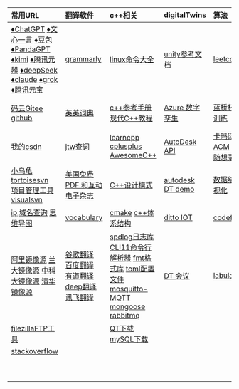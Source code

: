 | 常用URL                                                      | 翻译软件                                                     | c++相关                                                      | digitalTwins                                                 | 算法                                                         | web                                                          | work                                                         |
| :----------------------------------------------------------- | :----------------------------------------------------------- | :----------------------------------------------------------- | :----------------------------------------------------------- | :----------------------------------------------------------- | :----------------------------------------------------------- | ------------------------------------------------------------ |
| [♦️ChatGPT](https://chat.openai.com/)         [♦️文心一言](https://yiyan.baidu.com/)         [♦️豆包](https://www.doubao.com/)        [♦️PandaGPT ](https://panda-gpt.github.io/)        [♦️kimi](https://kimi.moonshot.cn/)       [♦️腾讯元器](https://yuanqi.tencent.com/)   [♦️deepSeek](https://chat.deepseek.com/)     [♦️claude](https://claude.ai/new)  [♦️grok](https://grok.com/) [♦️腾讯元宝](https://yuanbao.tencent.com/chat/naQivTmsDa) | [grammarly](https://www.grammarly.com/)                      | [linux命令大全](https://www.linuxcool.com/)                  | [unity参考文档](https://docs.unity.cn/cn/current/Manual/index.html) | [leetcode](https://leetcode.cn/)                             | [npm官网](https://www.npmjs.com/)  [node官网](https://nodejs.org/zh-cn) | [web面试](/study/web/web_interview/)                         |
| [码云Gitee](https://gitee.com/)      [github](https://github.com/) | [英英词典](https://www.dictionary.com/browse/name#)          | [c++参考手册](https://zh.cppreference.com/w/%E9%A6%96%E9%A1%B5)   [现代C++教程](https://changkun.de/modern-cpp/zh-cn/02-usability/#nullptr) | [Azure 数字孪生](https://learn.microsoft.com/zh-cn/azure/digital-twins/overview) | [蓝桥杯算法训练](https://www.dotcpp.com/oj/status.php?user=zjxweb) | [TypeScript](https://www.tslang.cn/docs/handbook/typescript-in-5-minutes.html)  [ES6](https://es6.ruanyifeng.com/) | [小林coding后端](https://xiaolincoding.com/)                 |
| [我的csdn](https://mp.csdn.net/mp_blog/manage/article)       | [jtw查词](http://www.just-the-word.com/)                     | [learncpp](https://www.learncpp.com/)   [cplusplus](https://cplusplus.com/)  [AwesomeC++](https://cpp.libhunt.com/) | [AutoDesk API](https://aps.autodesk.com/en/docs/model-derivative/v2/developers_guide/basics/) | [卡玛网 ACM](https://kamacoder.com/loginpage.php)  [代码随想录](https://programmercarl.com/) | [vue2](https://v2.cn.vuejs.org/)   [vue3](https://cn.vuejs.org/guide/introduction.html)  [Angular](https://angular.io/)  [reat](https://react.docschina.org/) | [牛客](https://www.nowcoder.com/)                            |
| [小乌龟tortoisesvn](https://www.tortoisesvn.net/downloads.zh.html)  <br />[项目管理工具visualsvn](https://www.visualsvn.com/server/download/) | [美国免费 PDF 和互动电子杂志](https://magazinelib.com/usa2/page/2/) | [C++设计模式](https://refactoringguru.cn/design-patterns)    | [autodesk DT demo](https://forge-digital-twin.autodesk.io/)  | [数据结构可视化](https://visualgo.net/zh)                    | [vue脚手架CLI](https://cli.vuejs.org/zh/guide/)              | [java面试](https://javaguide.cn/database/mongodb/mongodb-questions-02.html) |
| [ip,域名查询](https://sites.ipaddress.com/raw.githubusercontent.com/)     [思维导图](https://www.processon.com/login) | [vocabulary](https://www.vocabulary.com/)                    | [cmake](https://cmake.org/)  [c++体系结构](https://stibel.icu/md/guide/c++-overview.html) | [ditto  IOT](https://github.com/eclipse-ditto/ditto)         | [codeforces](https://codeforces.com/)                        | [Element-ui](https://element.eleme.cn/#/zh-CN)  [layui](https://layui.dev/) | [爱编程的大丙](https://subingwen.cn/)                        |
| [阿里镜像源](https://developer.aliyun.com/mirror/)  [兰大镜像源](http://mirror.lzu.edu.cn/)    [中科大镜像源](https://mirrors.ustc.edu.cn/)  [清华镜像源](https://mirrors4.tuna.tsinghua.edu.cn/help/anaconda/) | [谷歌翻译](https://translate.google.com/)  [百度翻译](https://fanyi.baidu.com/#en/zh/steer)   [有道翻译](https://fanyi.youdao.com/indexLLM.html#/)  [deep翻译](https://www.deepl.com/translator)   [讯飞翻译](https://fanyi.iflyrec.com/) | [spdlog日志库](https://github.com/gabime/spdlog)  [CLI11命令行解析器](https://github.com/CLIUtils/CLI11)   [fmt格式库](https://fmt.dev/latest/index.html)     [toml配置文件](https://toml.io/cn/)       [mosquitto-MQTT](https://mosquitto.org/)  [mongoose](https://mongoose.ws/)   [rabbitmq](https://www.rabbitmq.com/tutorials/tutorial-one-python.html) | [DT 会议](https://digitaltwin1.org/)                         | [labuladong](https://labuladong.online/algo)                 | [NutUI-移动端](https://nutui.jd.com/#/)   [AntDesignMobile](https://mobile.ant.design/zh/guide/quick-start/)   [vant移动端](https://vant-contrib.gitee.io/vant/#/zh-CN/)  [uviewui](https://www.uviewui.com/)    [flutter](https://flutter.dev/)   [uni-app](https://zh.uniapp.dcloud.io/) |                                                              |
| [filezillaFTP工具](https://filezilla-project.org/download.php?type=client) |                                                              | [QT下载](https://download.qt.io/)   [mySQL下载](https://downloads.mysql.com/archives/community/) |                                                              |                                                              | [less](https://lesscss.org/)   [sass](https://www.sass.hk/guide/)  [动画 CSS](https://animate.style/) |                                                              |
| [stackoverflow](https://stackoverflow.com/)                  |                                                              |                                                              |                                                              |                                                              | [Three.js](https://threejs.org/)   [WEBGL](https://webglfundamentals.org/webgl/lessons/zh_cn/) |                                                              |
|                                                              |                                                              |                                                              |                                                              |                                                              | [日期momentjs](http://momentjs.cn/)  [CDN外链库](https://cdnjs.com/) |                                                              |

